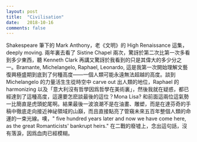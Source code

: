 ```yaml
---
layout: post
title:  "Civilisation"
date:   2018-10-16
comments: false
---
```


Shakespeare 筆下的 Mark Anthony，老《文明》的 High Renaissance 這集，deeply moving. 兩年裏去看了 Sistine Chapel 兩次，驚訝於第二次比第一次多看到多少東西，聽 Kenneth Clark 再講又驚訝於我看到的只是其偉大的多少分之一。Bramante, Michelangelo, Raphael, Leonardo, 這是我第一次開始理解文藝復興極盛期到底到了何種高度——一個人類可能永遠無法超越的高度。談到 Michelangelo 的力量活生生從時空中 carve out 出人類的地位，Raphael 的 harmonizing 以及「意大利沒有哲學因爲哲學在美術裏」，然後我就在疑惑，都已經達到了這種高度，這還要怎麽談最後的這位？Mona Lisa? 和前面這兩位這氣勢一比簡直是虎頭蛇尾啊。結果最後一波浪潮不是在油畫、雕塑，而是在達芬奇的手稿中徹底走向接近神祕領域的山巔，而且直接點亮了管窺未來五百年整個人類的命運的一束光線。噢，" five hundred years later and now we have come here, as the great Romanticists' bankrupt heirs." 在二戰的廢墟上，念出這句話，沒有落淚，因爲血肉已經模糊。
